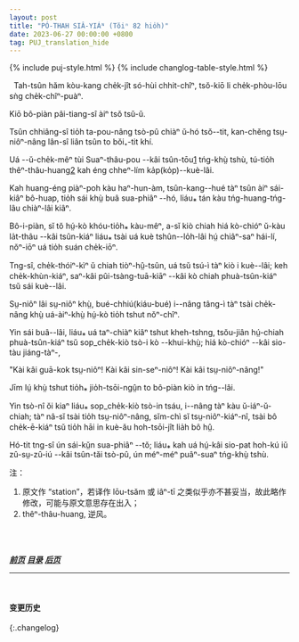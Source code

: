 ```yaml
---
layout: post
title: "PÓ-THAH SIÂ-YIÁᴺ (Tŏiⁿ 82 hio̍h)"
date: 2023-06-27 00:00:00 +0800
tag: PUJ_translation_hide
---
```


{% include puj-style.html %}
{% include changlog-table-style.html %}

<!-- The cost of boat and men is about four shillings a day, while the cost of travel by sedan-chair is about threepence per mile. -->
&nbsp;&nbsp;Tah-tsûn hăm kòu-kang che̍k-jît só-hùi chhit-chîⁿ, tsŏ-kiō li che̍k-phòu-lōu sǹg che̍k-chîⁿ-puàⁿ.
<!-- A chair is not always to be obtained. -->
Kiō bô-piàn pâi-tiang-sî àiⁿ tsŏ tsŭ-ŭ.
<!-- A boat can usually be secured by a man, though a woman may sometimes fail to get a passage. -->
Tsûn chhiâng-sî tio̍h ta-pou-nâng tsò-pû chiàⁿ ŭ-hó tsŏ&#x002D;&#x002D;tit, kan-chĕng tsṳ-niôⁿ-nâng lân-sî liân tsûn to bŏi₊-tit khí.
<!-- Returning homeward from a station upon the Swatow Bay, I one night found a head wind and surging waves opposing me. -->
Uá --ŭ-che̍k-mêⁿ tùi Suaⁿ-thâu-pou &#x002D;&#x002D;kâi tsûn-tōu<a href="#note_1" class="note">1</a> tńg-khṳ̀ tshù, tú-tio̍h thêⁿ-thâu-huang<a href="#note_2" class="note">2</a> kah éng chheⁿ-lím ka̍p(ko̍p)&#x002D;&#x002D;kuè-lâi.
<!-- After beating against these until dark, my boatmen declared it impossible to make any progress, and said that we must run in beside the shore, and wait until the wind should veer and the tide turn. -->
Kah huang-éng piàⁿ-poh kàu haⁿ-hun-àm, tsûn-kang&#x002D;&#x002D;hué tàⁿ tsûn àiⁿ sái-kiâⁿ bô-huap, tio̍h sái khṳ̀ buâ sua-phiâⁿ &#x002D;&#x002D;hó, liáu⁎ tán kàu tńg-huang-tńg-lâu chiàⁿ-lâi kiâⁿ.
<!-- I had to decide whether I would toss all night where I was, or call a smaller boat, with strong oarsmen, to take me the remaining three miles. -->
Bô-i-piàn, sĭ tŏ hṳ́-kò khóu-tio̍h⁎ kàu-mêⁿ, a-sĭ kiò chiah hiá kò-chióⁿ ŭ-kàu la̍t-thâu &#x002D;&#x002D;kâi tsûn-kiáⁿ liáu⁎ tsài uá kuè tshûn&#x002D;&#x002D;lo̍h-lâi hṳ́ chiâⁿ-saⁿ hái-lí, nŏⁿ-iōⁿ uá tio̍h suán che̍k-iōⁿ.
<!-- I decided to have a fishing-boat called as soon as one was sighted; and, after some waiting, a little tub came along, manned by three stalwart rowers. -->
Tng-sî, che̍k-thóiⁿ-kìⁿ ŭ chiah tiòⁿ-hṳ̂-tsûn, uá tsŭ tsú-ì tàⁿ kiò i kuè&#x002D;&#x002D;lâi; keh che̍k-khùn-kiáⁿ, saⁿ-kâi pûi-tsàng-tuā-kiāⁿ &#x002D;&#x002D;kâi kò chiah phuà-tsûn-kiáⁿ tsŭ sái kuè&#x002D;&#x002D;lâi.
<!-- A prolonged bargaining was terminated by their agreeing to take one passenger to my landing-place for thirteenpence halfpenny. -->
Sṳ-niôⁿ lâi sṳ-niôⁿ khṳ̀, bué-chhiú(kiáu-bué) i&#x002D;&#x002D;nâng tâng-ì tàⁿ tsài che̍k-nâng khṳ̀ uá-àiⁿ-khṳ̀ hṳ́-kò tio̍h tshut nŏⁿ-chîⁿ.
<!-- They came alongside, and I stepped out from my cabin, when suddenly the little tub paddled off with might and main; the rowers exclaiming simultaneously to each other, -->
Yin sái buâ&#x002D;&#x002D;lâi, liáu⁎ uá taⁿ-chiàⁿ kiâⁿ tshut kheh-tshng, tsŏu-jiân hṳ́-chiah phuà-tsûn-kiáⁿ tsŭ sop_che̍k-kiò tsò-i kò &#x002D;&#x002D;khui-khṳ̀; hiá kò-chióⁿ &#x002D;&#x002D;kâi sio-tàu jiáng-tàⁿ-,
<!-- "It is a foreign lady! It is a teacheress! It is a woman!" -->
"Kài kâi guā-kok tsṳ-niôⁿ! Kài kâi sin-seⁿ-niôⁿ! Kài kâi tsṳ-niôⁿ-nâng!"
<!-- No bribe would induce them to return. -->
Jīm lṳ́ khṳ̀ tshut tio̍h⁎ jio̍h-tsōi-ngṳ̂n to bô-piàn kiò in tńg&#x002D;&#x002D;lâi.
<!-- Their grave response to all ridicule of their sudden fright and flight was, that if they were to carry even so much of womankind as a female infant a span long, their boat would catch no fish for many days thereafter. -->
Yin tsò-nî ŏi kiaⁿ liáu⁎ sop_che̍k-kiò tsò-in tsáu, i&#x002D;&#x002D;nâng tàⁿ kàu ŭ-iáⁿ-ŭ-chiah; tàⁿ nâ-sĭ tsài tio̍h tsṳ-niôⁿ-nâng, sĭm-chì sĭ tsṳ-niôⁿ-kiáⁿ-nî, tsài bô che̍k-ē-kiáⁿ tsŭ tio̍h hāi in kuè-ău hoh-tsōi-jît lia̍h bô hṳ̂.
<!-- Happily, we were near shore; and with my long-known and trusty steersman as "guide, philosopher, and friend," I sped on foot over the hills to my home. -->
Hó-tit tng-sî ún sái-kṳ̆n sua-phiâⁿ &#x002D;&#x002D;tŏ; liáu⁎ kah uá hṳ́-kâi sio-pat hoh-kú iŭ zû-sṳ-zû-iú &#x002D;&#x002D;kâi tsûn-tăi tsò-pû, ún méⁿ-méⁿ puâⁿ-suaⁿ tńg-khṳ̀ tshù.
<br>

注：
1. <span id="note_1">原文作 “station”，若译作 lōu-tsăm 或 iâⁿ-tī 之类似乎亦不甚妥当，故此略作修改，可能与原文意思存在出入；</span>
2. <span id="note_2">thêⁿ-thâu-huang, 逆风。</span>
<!-- 内注：此词译者记得家乡说法为 thêng-thâu-huang，但结合《卓威廉词典》，首音暂作 thêⁿ，待日后有必要再行增补。 -->
<br>

<br>

***[前页](PagodaShadowsPage080-081.html)***
***[目录](PagodaShadowsPreface.html#ma̍k-lo̍k)***
***[后页](PagodaShadowsPage083-084.html)***

---
<br>

#### 变更历史

{:.changelog}
